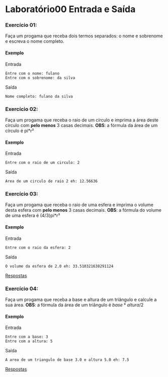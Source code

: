 
# Laboratório00 Entrada e Saída

### Exercício 01:

Faça um progama que receba dois termos separados: o nome e sobrenome e escreva o nome completo.

#### Exemplo
Entrada
```
Entre com o nome: fulano
Entre com o sobrenome: da silva
```

Saída
```
Nome completo: fulano da silva
```



### Exercício 02:

Faça um progama que receba o raio de um círculo e imprima a área deste círculo com **pelo menos** 3 casas decimais.
**OBS**: a fórmula da área de um círculo é pi*r²

#### Exemplo
Entrada
```
Entre com o raio de um circulo: 2
```

Saída
```
Area de um circulo de raio 2 eh: 12.56636
```





### Exercício 03:

Faça um progama que receba o raio de uma esfera e imprima o volume desta esfera com **pelo menos** 3 casas decimais.
**OBS**: a fórmula do volume de uma esfera é (4/3)pi*r³

#### Exemplo
Entrada
```
Entre com o raio da esfera: 2
```

Saída
```
O volume da esfera de 2.0 eh: 33.510321638291124
```

[Respostas](https://github.com/viniciusdenovaes/Unip222IPE/tree/master/lab01)









### Exercício 04:

Faça um progama que receba a base e altura de um triângulo e calcule a sua área.
**OBS**: a fórmula da área de um triângulo é $base*altura/2$

#### Exemplo
Entrada
```
Entre com a base: 3
Entre com a altura: 5
```

Saída
```
A area de um triangulo de base 3.0 e altura 5.0 eh: 7.5
```

[Respostas](https://github.com/viniciusdenovaes/Unip222IPE/tree/master/lab01)
